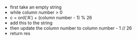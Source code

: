 - first take an empty string
- while column number > 0
- c = ord('A') + (column number - 1) % 26
- add this to the string
- then update the column number to column number - 1 // 26
- return res